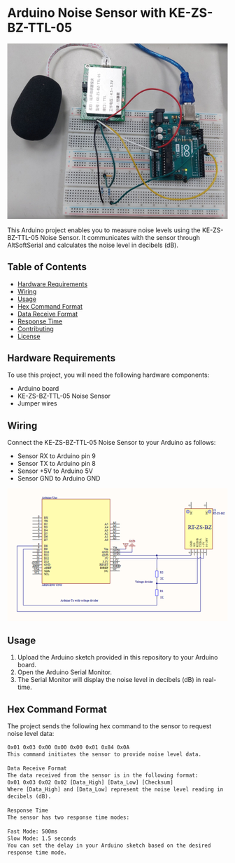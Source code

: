 # Arduino Noise Sensor with KE-ZS-BZ-TTL-05

![Arduino Noise Sensor](sensor.jpg)

This Arduino project enables you to measure noise levels using the KE-ZS-BZ-TTL-05 Noise Sensor. It communicates with the sensor through AltSoftSerial and calculates the noise level in decibels (dB).

## Table of Contents

- [Hardware Requirements](#hardware-requirements)
- [Wiring](#wiring)
- [Usage](#usage)
- [Hex Command Format](#hex-command-format)
- [Data Receive Format](#data-receive-format)
- [Response Time](#response-time)
- [Contributing](#contributing)
- [License](#license)

## Hardware Requirements

To use this project, you will need the following hardware components:

- Arduino board
- KE-ZS-BZ-TTL-05 Noise Sensor
- Jumper wires

## Wiring

Connect the KE-ZS-BZ-TTL-05 Noise Sensor to your Arduino as follows:

- Sensor RX to Arduino pin 9
- Sensor TX to Arduino pin 8
- Sensor +5V to Arduino 5V
- Sensor GND to Arduino GND

![Wiring Diagram](wiring.png)

## Usage

1. Upload the Arduino sketch provided in this repository to your Arduino board.
2. Open the Arduino Serial Monitor.
3. The Serial Monitor will display the noise level in decibels (dB) in real-time.

## Hex Command Format

The project sends the following hex command to the sensor to request noise level data:

```hex
0x01 0x03 0x00 0x00 0x00 0x01 0x84 0x0A
This command initiates the sensor to provide noise level data.

Data Receive Format
The data received from the sensor is in the following format:
0x01 0x03 0x02 0x02 [Data_High] [Data_Low] [Checksum]
Where [Data_High] and [Data_Low] represent the noise level reading in decibels (dB).

Response Time
The sensor has two response time modes:

Fast Mode: 500ms
Slow Mode: 1.5 seconds
You can set the delay in your Arduino sketch based on the desired response time mode.
